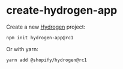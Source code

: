 # create-hydrogen-app

Create a new [Hydrogen](https://www.npmjs.com/package/@shopify/hydrogen) project:

```bash
npm init hydrogen-app@rc1
```

Or with yarn:

```bash
yarn add @shopify/hydrogen@rc1
```
